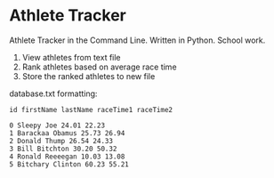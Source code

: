 # Athlete Tracker
Athlete Tracker in the Command Line. Written in Python. School work.

1. View athletes from text file
2. Rank athletes based on average race time
3. Store the ranked athletes to new file

database.txt formatting:
```
id firstName lastName raceTime1 raceTime2

0 Sleepy Joe 24.01 22.23
1 Barackaa Obamus 25.73 26.94
2 Donald Thump 26.54 24.33
3 Bill Bitchton 30.20 50.32
4 Ronald Reeeegan 10.03 13.08
5 Bitchary Clinton 60.23 55.21
```
